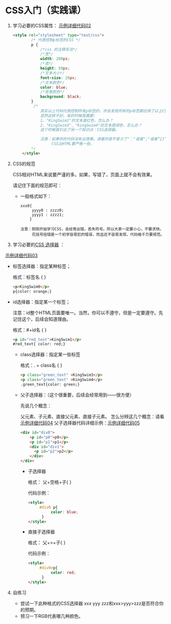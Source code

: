 # CSS入门（实践课）

1. 学习必要的CSS属性：
   [示例详细代码02](代码相关/demo02.html)
   
   ```html
   <style rel="stylesheet" type="text/css">
           /* 代表控制p标签的CSS */
           p {
               /*css 的注释写法*/
               /*宽*/
               width: 200px;
               /*高*/
               height: 50px;
               /*文本大小*/
               font-size: 26px;
               /*文本颜色*/
               color: blue;
               /*背景颜色*/
               background: black;
           }
            /*
               其实以上代码代表控制所有p标签的，你会发现所有的p标签都应用了以上CSS。
               显然这样不好。有的时候我需要:
               1、"KingSwim1"的文本是红色，怎么办？
               2、"KingSwim3"、"KingSwim4"的文本是绿色，怎么办？
               这个时候就引出了另一个知识点：CSS选择器。
   
               注意：如果你的代码没有出效果。请看你是不是少了"："或者";"或者“{}”
                    CSS比HTML要严格一些。
           */
       </style>
   ```
   
2. CSS的规范
   
   CSS相对HTML来说要严谨的多。如果，写错了，页面上就不会有效果。

   请记住下面的规范即可：
   
   - 一般格式如下：
   
     ```
     xxx0{ 
          yyyy0 : zzzz0;
          yyyy1 : zzzz1;
         }
         
     注意：刚刚开始学习CSS，会经常出错，丢失符号。所以大家一定要小心，不要求快。
          花括号括错是一个初学容易犯的错误，而且还不容易发现，代码格千万要规范。    
     ```
   
     
   
3. 学习必要的[CSS 选择器](http://www.w3school.com.cn/cssref/css_selectors.asp) ：
   
 [示例详细代码03](代码相关/demo03.html)
   
- 标签选择器：指定某种标签；
   
     格式：标签名 {    }
     
     ```html
     <p>KingSwim0</p>
     p{color: orange;}
     ```
     
- id选择器：指定某一个标签；
   
  注意：id整个HTML页面要唯一。当然，你可以不遵守，但是一定要遵守。先记住这个，后续会知道理由。
   
     格式：#+id名 {    }
   
     ```html
     <p id="red_text">KingSwim1</p>
    #red_text{ color: red;}
  ```
   
   - class选择器：指定某一些标签
   
     格式：. + class名 {  } 
     
     ```html
     <p class="green_text" >KingSwim3</p>
     <p class="green_text" >KingSwim4</p>
     .green_text{color: green;}	
     ```
     
   - 父子选择器：（这个很重要，后续会经常用到——很方便）
   
     先说几个概念：
     
     父元素、子元素、直接父元素、直接子元素。
     怎么分辨这几个概念：请看[示例详细代码04](代码相关/demo04.html)
     父子选择器代码详细示例：[示例详细代码05](代码相关/demo05.html)
   
       ```html
       <div id="div0">
           <p id="p0">p0</p>
           <p id="p1">p1</p>
           <div id="div1">
             <p id="p2">p2</p>
           </div>
       </div>
       ```
   
     - 子选择器
   
       格式： 父+空格+子{  }
   
       代码示例：
   
       ```html
       <style>
            #div0 p{
                 color: blue;
             }
       </style>
       ```
   
     - 直接子选择器
     
       格式： 父+>+子{   }
     
       代码示例：
   
       ```html
       <style>
            #div0>p{
                 color: red;
             }
       </style>
       ```
   
4. 自练习

   - 尝试一下此种格式的CSS选择器 xxx yyy zzz和xxx>yyy>zzz是否符合你的预期。
   - 预习一下RGB代表哪几种颜色。

